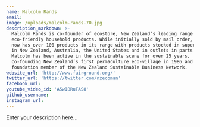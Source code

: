 ```yaml
---
name: Malcolm Rands
email:
image: /uploads/malcolm-rands-70.jpg
description_markdown: >-
  Malcolm Rands is co-founder of ecostore, New Zealand’s leading range of
  eco-friendly household products. While initially sold by mail order, ecostore
  now has over 100 products in its range with products stocked in supermarkets
  in New Zealand, Australia, the United States and in outlets in parts of Asia.
  Malcolm has been active in the sustainable scene for over 25 years,
  co-founding New Zealand’s first permaculture eco-village in 1986 and was a
  foundation member of the New Zealand Sustainable Business Network.
website_url: 'http://www.fairground.org/'
twitter_url: 'https://twitter.com/nzecoman'
facebook_url:
youtube_video_id: 'A5wIBRuFAS8'
github_username:
instagram_url:
---
```


Enter your description here...
